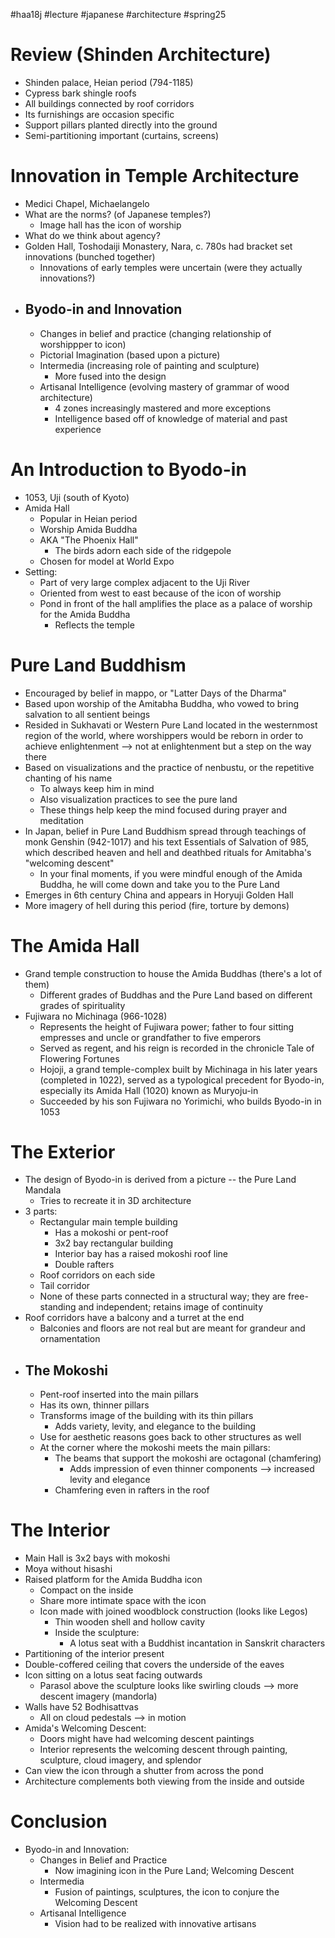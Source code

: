#haa18j #lecture #japanese #architecture #spring25 

# Review (Shinden Architecture)
* Shinden palace, Heian period (794-1185)
* Cypress bark shingle roofs
* All buildings connected by roof corridors
* Its furnishings are occasion specific
* Support pillars planted directly into the ground
* Semi-partitioning important (curtains, screens)

# Innovation in Temple Architecture
* Medici Chapel, Michaelangelo
* What are the norms? (of Japanese temples?)
	* Image hall has the icon of worship
* What do we think about agency?
* Golden Hall, Toshodaiji Monastery, Nara, c. 780s had bracket set innovations (bunched together)
	* Innovations of early temples were uncertain (were they actually innovations?)
* ## Byodo-in and Innovation
	* Changes in belief and practice (changing relationship of worshippper to icon)
	* Pictorial Imagination (based upon a picture)
	* Intermedia (increasing role of painting and sculpture)
		* More fused into the design
	* Artisanal Intelligence (evolving mastery of grammar of wood architecture)
		* 4 zones increasingly mastered and more exceptions
		* Intelligence based off of knowledge of material and past experience

# An Introduction to Byodo-in
* 1053, Uji (south of Kyoto)
* Amida Hall
	* Popular in Heian period
	* Worship Amida Buddha
	* AKA "The Phoenix Hall"
		* The birds adorn each side of the ridgepole
	* Chosen for model at World Expo
* Setting:
	* Part of very large complex adjacent to the Uji River
	* Oriented from west to east because of the icon of worship
	* Pond in front of the hall amplifies the place as a palace of worship for the Amida Buddha
		* Reflects the temple

# Pure Land Buddhism
* Encouraged by belief in mappo, or "Latter Days of the Dharma"
* Based upon worship of the Amitabha Buddha, who vowed to bring salvation to all sentient beings
* Resided in Sukhavati or Western Pure Land located in the westernmost region of the world, where worshippers would be reborn in order to achieve enlightenment --> not at enlightenment but a step on the way there
* Based on visualizations and the practice of nenbustu, or the repetitive chanting of his name
	* To always keep him in mind
	* Also visualization practices to see the pure land
	* These things help keep the mind focused during prayer and meditation
* In Japan, belief in Pure Land Buddhism spread through teachings of monk Genshin (942-1017) and his text Essentials of Salvation of 985, which described heaven and hell and deathbed rituals for Amitabha's "welcoming descent"
	* In your final moments, if you were mindful enough of the Amida Buddha, he will come down and take you to the Pure Land
* Emerges in 6th century China and appears in Horyuji Golden Hall
* More imagery of hell during this period (fire, torture by demons)

# The Amida Hall
* Grand temple construction to house the Amida Buddhas (there's a lot of them)
	* Different grades of Buddhas and the Pure Land based on different grades of spirituality
* Fujiwara no Michinaga (966-1028)
	* Represents the height of Fujiwara power; father to four sitting empresses and uncle or grandfather to five emperors
	* Served as regent, and his reign is recorded in the chronicle Tale of Flowering Fortunes
	* Hojoji, a grand temple-complex built by Michinaga in his later years (completed in 1022), served as a typological precedent for Byodo-in, especially its Amida Hall (1020) known as Muryoju-in
	* Succeeded by his son Fujiwara no Yorimichi, who builds Byodo-in in 1053

# The Exterior
* The design of Byodo-in is derived from a picture -- the Pure Land Mandala
	* Tries to recreate it in 3D architecture
* 3 parts:
	* Rectangular main temple building
		* Has a mokoshi or pent-roof
		* 3x2 bay rectangular building
		* Interior bay has a raised mokoshi roof line
		* Double rafters
	* Roof corridors on each side
	* Tail corridor
	* None of these parts connected in a structural way; they are free-standing and independent; retains image of continuity
* Roof corridors have a balcony and a turret at the end
	* Balconies and floors are not real but are meant for grandeur and ornamentation
* ## The Mokoshi
	* Pent-roof inserted into the main pillars
	* Has its own, thinner pillars
	* Transforms image of the building with its thin pillars
		* Adds variety, levity, and elegance to the building
	* Use for aesthetic reasons goes back to other structures as well
	* At the corner where the mokoshi meets the main pillars:
		* The beams that support the mokoshi are octagonal (chamfering)
			* Adds impression of even thinner components --> increased levity and elegance
		* Chamfering even in rafters in the roof

# The Interior
* Main Hall is 3x2 bays with mokoshi
* Moya without hisashi
* Raised platform for the Amida Buddha icon
	* Compact on the inside
	* Share more intimate space with the icon
	* Icon made with joined woodblock construction (looks like Legos)
		* Thin wooden shell and hollow cavity
		* Inside the sculpture:
			* A lotus seat with a Buddhist incantation in Sanskrit characters
* Partitioning of the interior present
* Double-coffered ceiling that covers the underside of the eaves
* Icon sitting on a lotus seat facing outwards
	* Parasol above the sculpture looks like swirling clouds --> more descent imagery (mandorla)
* Walls have 52 Bodhisattvas
	* All on cloud pedestals --> in motion
* Amida's Welcoming Descent:
	* Doors might have had welcoming descent paintings
	* Interior represents the welcoming descent through painting, sculpture, cloud imagery, and splendor
* Can view the icon through a shutter from across the pond
* Architecture complements both viewing from the inside and outside

# Conclusion
* Byodo-in and Innovation:
	* Changes in Belief and Practice
		* Now imagining icon in the Pure Land; Welcoming Descent
	* Intermedia
		* Fusion of paintings, sculptures, the icon to conjure the Welcoming Descent
	* Artisanal Intelligence
		* Vision had to be realized with innovative artisans
